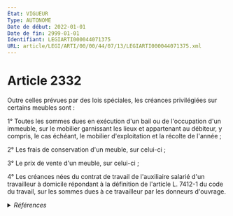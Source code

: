 ```yaml
---
État: VIGUEUR
Type: AUTONOME
Date de début: 2022-01-01
Date de fin: 2999-01-01
Identifiant: LEGIARTI000044071375
URL: article/LEGI/ARTI/00/00/44/07/13/LEGIARTI000044071375.xml
---
```


<h1>Article 2332</h1>

Outre celles prévues par des lois spéciales, les créances privilégiées sur
certains meubles sont :<br />

1° Toutes les sommes dues en exécution d'un bail ou de l'occupation d'un
immeuble, sur le mobilier garnissant les lieux et appartenant au débiteur, y
compris, le cas échéant, le mobilier d'exploitation et la récolte de l'année
;<br />

2° Les frais de conservation d'un meuble, sur celui-ci ;<br />

3° Le prix de vente d'un meuble, sur celui-ci ;<br />

4° Les créances nées du contrat de travail de l'auxiliaire salarié d'un
travailleur à domicile répondant à la définition de l'article L. 7412-1 du code
du travail, sur les sommes dues à ce travailleur par les donneurs d'ouvrage.


<details>
  <summary><em>Références</em></summary>

  <h2>Articles faisant référence à l'article</h2>
  
  <ul>
    <li>
      <a href="https://legal.tricoteuses.fr//redirection/LEGIARTI000006904757?vers=git&vers=legifrance">Code du travail - article L7412-1 AUTONOME VIGUEUR, en vigueur depuis le 2008-05-01</a> CITATION cible
    </li>
    <li>
      <a href="https://legal.tricoteuses.fr//redirection/LEGIARTI000044045512?vers=git&vers=legifrance">Ordonnance n° 2021-1192 du 15 septembre 2021 portant réforme du droit des sûretés - article 7 ENTIEREMENT_MODIF</a> MODIFIE source
    </li>
  </ul>
  
  <h2>Références faites par l'article</h2>
  
  <ul>
    <li>
      CODIFICATION source Loi 1804-03-19
    </li>
    <li>
      1889-02-19 CITATION cible <a href="https://legal.tricoteuses.fr//redirection/LEGIARTI000006478518?vers=git&vers=legifrance">Loi du 19 février 1889 relative à la restriction du privilège du bailleur d'un fonds rural et à l'attribution des indemnités dues par suite d'assurances - article 1 AUTONOME VIGUEUR, en vigueur depuis le 2006-03-24</a>
    </li>
    <li>
      1924-06-01 CITATION cible <a href="https://legal.tricoteuses.fr//redirection/LEGIARTI000006284123?vers=git&vers=legifrance">Loi du 1er juin 1924 mettant en vigueur la législation civile française dans les départements du Bas-Rhin, du Haut-Rhin et de la Moselle - article 68 AUTONOME ABROGE, en vigueur du 2006-03-24 au 1991-05-08</a>
    </li>
    <li>
      1952-12-15 CITATION cible <a href="https://legal.tricoteuses.fr//redirection/LEGIARTI000006656505?vers=git&vers=legifrance">Loi n° 52-1322 du 15 décembre 1952 instituant un code du travail dans les territoires et territoires associés relevant des ministères de la France d'Outre-mer. - article 103 AUTONOME VIGUEUR, en vigueur depuis le 2006-03-24</a>
    </li>
    <li>
      1965-07-10 CITATION cible <a href="https://legal.tricoteuses.fr//redirection/LEGIARTI000006471643?vers=git&vers=legifrance">Loi n° 65-557 du 10 juillet 1965 fixant le statut de la copropriété des immeubles bâtis - article 19 AUTONOME MODIFIE, en vigueur du 2006-03-24 au 2020-01-01</a>
    </li>
    <li>
      2005-01-26 CITATION cible <a href="https://legal.tricoteuses.fr//redirection/LEGIARTI000006660053?vers=git&vers=legifrance">Ordonnance n° 2005-57 du 26 janvier 2005 portant actualisation et adaptation du droit du travail, de l'emploi et de la formation professionnelle outre-mer - article 12 AUTONOME VIGUEUR, en vigueur depuis le 2006-03-24</a>
    </li>
    <li>
      2006-03-23 CITATION cible <a href="https://legal.tricoteuses.fr//redirection/LEGIARTI000006532997?vers=git&vers=legifrance">Ordonnance n° 2006-346 du 23 mars 2006 relative aux sûretés. - article 57 AUTONOME VIGUEUR, en vigueur depuis le 2006-03-24</a>
    </li>
    <li>
      2021-09-15 MODIFIE cible <a href="https://legal.tricoteuses.fr//redirection/LEGIARTI000044045512?vers=git&vers=legifrance">Ordonnance n° 2021-1192 du 15 septembre 2021 portant réforme du droit des sûretés - article 7 ENTIEREMENT_MODIF</a>
    </li>
    <li>
      2999-01-01 CONCORDE cible <a href="https://legal.tricoteuses.fr//redirection/LEGIARTI000006445851?vers=git&vers=legifrance">Code civil - article 2102 AUTONOME TRANSFERE, en vigueur du 1998-02-07 au 2006-03-24</a>
    </li>
    <li>
      2999-01-01 CITATION cible <a href="https://legal.tricoteuses.fr//redirection/LEGIARTI000019017159?vers=git&vers=legifrance">Code civil - article 2277 AUTONOME VIGUEUR, en vigueur depuis le 2008-06-19</a>
    </li>
    <li>
      2999-01-01 CITATION cible <a href="https://legal.tricoteuses.fr//redirection/LEGIARTI000006447963?vers=git&vers=legifrance">Code civil - article 2280 AUTONOME TRANSFERE, en vigueur du 2006-03-24 au 2008-06-19</a>
    </li>
    <li>
      2999-01-01 CITATION cible <a href="https://legal.tricoteuses.fr//redirection/LEGIARTI000035902940?vers=git&vers=legifrance">Code civil - article 2508 AUTONOME VIGUEUR, en vigueur depuis le 2018-01-01</a>
    </li>
    <li>
      2999-01-01 CITATION cible <a href="https://legal.tricoteuses.fr//redirection/LEGIARTI000044073241?vers=git&vers=legifrance">Code de commerce - article L624-11 AUTONOME VIGUEUR, en vigueur depuis le 2022-01-01</a>
    </li>
    <li>
      2999-01-01 CITATION cible <a href="https://legal.tricoteuses.fr//redirection/LEGIARTI000037667229?vers=git&vers=legifrance">Code de la construction et de l'habitation - article L641-7 AUTONOME VIGUEUR, en vigueur depuis le 2018-11-25</a>
    </li>
    <li>
      2999-01-01 CITATION cible <a href="https://legal.tricoteuses.fr//redirection/LEGIARTI000023083363?vers=git&vers=legifrance">Code des transports - article L4122-16 AUTONOME VIGUEUR, en vigueur depuis le 2010-12-01</a>
    </li>
    <li>
      2999-01-01 CITATION cible <a href="https://legal.tricoteuses.fr//redirection/LEGIARTI000006846151?vers=git&vers=legifrance">Code du domaine public fluvial et de la navigation intérieure - article 89 AUTONOME ABROGE, en vigueur du 2006-03-24 au 2010-12-01</a>
    </li>
    <li>
      2999-01-01 CITATION cible <a href="https://legal.tricoteuses.fr//redirection/LEGIARTI000006846154?vers=git&vers=legifrance">Code du domaine public fluvial et de la navigation intérieure - article 91 AUTONOME ABROGE, en vigueur du 2006-03-24 au 2010-12-01</a>
    </li>
    <li>
      2999-01-01 CITATION cible <a href="https://legal.tricoteuses.fr//redirection/LEGIARTI000044073381?vers=git&vers=legifrance">Code du travail - article L3253-23 AUTONOME VIGUEUR, en vigueur depuis le 2022-01-01</a>
    </li>
    <li>
      2999-01-01 CITATION cible <a href="https://legal.tricoteuses.fr//redirection/LEGIARTI000048639239?vers=git&vers=legifrance">Code général des impôts - article 1920 AUTONOME VIGUEUR_DIFF, en vigueur depuis le 2025-07-01</a>
    </li>
    <li>
      2999-01-01 CITATION cible <a href="https://legal.tricoteuses.fr//redirection/LEGIARTI000006583947?vers=git&vers=legifrance">Code rural (nouveau) - article L417-5 AUTONOME VIGUEUR, en vigueur depuis le 2006-07-14</a>
    </li>
    <li>
      2999-01-01 CITATION cible <a href="https://legal.tricoteuses.fr//redirection/LEGIARTI000033713581?vers=git&vers=legifrance">Code rural et de la pêche maritime - article L753-5 AUTONOME VIGUEUR, en vigueur depuis le 2018-01-01</a>
    </li>
    <li>
      2999-01-01 CITATION cible <a href="https://legal.tricoteuses.fr//redirection/LEGIARTI000006584097?vers=git&vers=legifrance">Code rural (nouveau) - article L462-11 AUTONOME ABROGE, en vigueur du 2006-03-24 au 2016-07-01</a>
    </li>
    <li>
      1807-09-05 CITATION cible <a href="https://legal.tricoteuses.fr//redirection/LEGIARTI000006321668?vers=git&vers=legifrance">Loi du 5 septembre 1807 relative aux droits du Trésor public sur les biens des comptables. - article 2 AUTONOME ABROGE, en vigueur du 2006-03-24 au 2023-01-01</a>
    </li>
    <li>
      2999-01-01 CITATION source <a href="https://legal.tricoteuses.fr//redirection/LEGIARTI000006904757?vers=git&vers=legifrance">Code du travail - article L7412-1 AUTONOME VIGUEUR, en vigueur depuis le 2008-05-01</a>
    </li>
  </ul>
</details>

